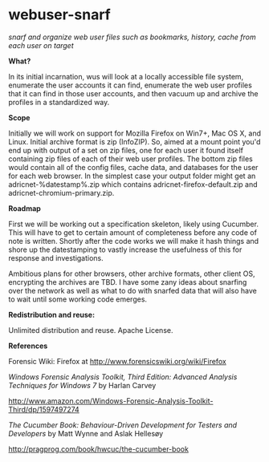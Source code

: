 webuser-snarf
=============
<i>snarf and organize web user files such as bookmarks, history, cache from each user on target</i>

<b>What?</b>

In its initial incarnation, wus will look at a locally accessible file system, enumerate the user accounts it can find, enumerate the web user profiles that it can find in those user accounts, and then vacuum up and archive the profiles in a standardized way.

<b>Scope</b>

Initially we will work on support for Mozilla Firefox on Win7+, Mac OS X, and Linux. Initial archive format is zip (InfoZIP). So, aimed at a mount point you'd end up with output of a set on zip files, one for each user it found itself containing zip files of each of their web user profiles. The bottom zip files would contain all of the config files, cache data, and databases for the user for each web browser. In the simplest case your output folder might get an adricnet-%datestamp%.zip which contains adricnet-firefox-default.zip and adricnet-chromium-primary.zip.

<b>Roadmap</b>

First we will be working out a specification skeleton, likely using Cucumber. This will have to get to certain amount of completeness before any code of note is written. Shortly after the code works we will make it hash things and shore up the datestamping to vastly increase the usefulness of this for response and investigations.

Ambitious plans for other browsers, other archive formats, other client OS, encrypting the archives are TBD. I have some zany ideas about snarfing over the network as well as what to do with snarfed data that will also have to wait until some working code emerges.

<b>Redistribution and reuse:</b>

Unlimited distribution and reuse. Apache License.

<b>References</b>

Forensic Wiki: Firefox at http://www.forensicswiki.org/wiki/Firefox

<i>Windows Forensic Analysis Toolkit, Third Edition: Advanced Analysis Techniques for Windows 7</i> by Harlan Carvey

http://www.amazon.com/Windows-Forensic-Analysis-Toolkit-Third/dp/1597497274

<i>The Cucumber Book: Behaviour-Driven Development for Testers and Developers</i> by Matt Wynne and Aslak Hellesøy

http://pragprog.com/book/hwcuc/the-cucumber-book



